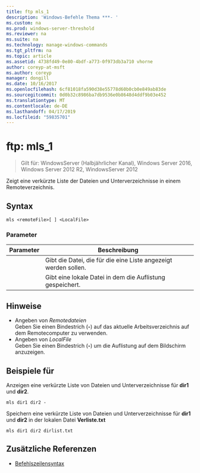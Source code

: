 ```yaml
---
title: ftp mls_1
description: 'Windows-Befehle Thema ***- '
ms.custom: na
ms.prod: windows-server-threshold
ms.reviewer: na
ms.suite: na
ms.technology: manage-windows-commands
ms.tgt_pltfrm: na
ms.topic: article
ms.assetid: 4738fd49-0e80-4bdf-a773-0f973db3a710 vhorne
author: coreyp-at-msft
ms.author: coreyp
manager: dongill
ms.date: 10/16/2017
ms.openlocfilehash: 6cf81018fa590d38e55778d60b0cb0e849ab83de
ms.sourcegitcommit: 0d0b32c8986ba7db9536e0b8648d4ddf9b03e452
ms.translationtype: MT
ms.contentlocale: de-DE
ms.lasthandoff: 04/17/2019
ms.locfileid: "59835701"
---
```

# <a name="ftp-mls1"></a>ftp: mls_1

>Gilt für: WindowsServer (Halbjährlicher Kanal), Windows Server 2016, Windows Server 2012 R2, WindowsServer 2012

Zeigt eine verkürzte Liste der Dateien und Unterverzeichnisse in einem Remoteverzeichnis.   
## <a name="syntax"></a>Syntax  
```  
mls <remoteFile>[ ] <LocalFile>  
```  
### <a name="parameters"></a>Parameter  
|Parameter|Beschreibung|  
|-------|--------|  
|<remoteFile>|Gibt die Datei, die für die eine Liste angezeigt werden sollen.|  
|<LocalFile>|Gibt eine lokale Datei in dem die Auflistung gespeichert.|  
## <a name="remarks"></a>Hinweise  
-   Angeben von *Remotedateien*  
    Geben Sie einen Bindestrich (**-**) auf das aktuelle Arbeitsverzeichnis auf dem Remotecomputer zu verwenden.  
-   Angeben von *LocalFile*  
    Geben Sie einen Bindestrich (**-**) um die Auflistung auf dem Bildschirm anzuzeigen.  
## <a name="BKMK_Examples"></a>Beispiele für  
Anzeigen eine verkürzte Liste von Dateien und Unterverzeichnisse für **dir1** und **dir2**.  
```  
mls dir1 dir2 -  
```  
Speichern eine verkürzte Liste von Dateien und Unterverzeichnisse für **dir1** und **dir2** in der lokalen Datei **Verliste.txt**  
```  
mls dir1 dir2 dirlist.txt   
```  
## <a name="additional-references"></a>Zusätzliche Referenzen  
-   [Befehlszeilensyntax](command-line-syntax-key.md)  
